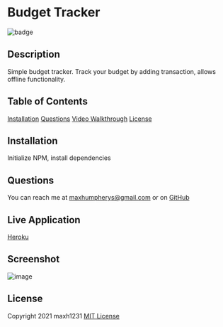   # Budget Tracker
  ![badge](https://img.shields.io/badge/license-MIT-blue)

  ## Description
  Simple budget tracker. Track your budget by adding transaction, allows offline functionality.

  ## Table of Contents
  [Installation](#Installation)
  [Questions](#Questions)
  [Video Walkthrough](#Video)
  [License](#License)

  ## Installation
  Initialize NPM, install dependencies

  ## Questions 
  You can reach me at maxhumpherys@gmail.com or on [GitHub](https://github.com/maxh1231)

  ## Live Application
  [Heroku](https://powerful-sands-49954.herokuapp.com/)

  ## Screenshot
  ![image](https://user-images.githubusercontent.com/41771785/150658691-d32af535-ebbf-4b12-a605-5c888162431a.png)

  ## License
  
Copyright 2021 maxh1231
[MIT License](https://opensource.org/licenses/MIT)